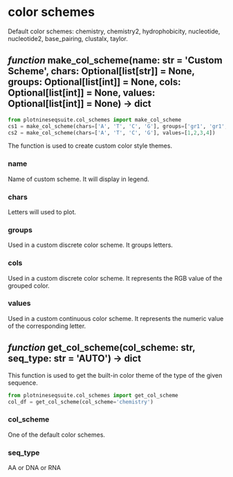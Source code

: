 # color schemes
Default color schemes: chemistry, chemistry2, hydrophobicity, nucleotide, nucleotide2, base_pairing, clustalx, taylor.
## *function* make_col_scheme(name: str = 'Custom Scheme', chars: Optional[list[str]] = None, groups: Optional[list[int]] = None, cols: Optional[list[int]] = None, values: Optional[list[int]] = None) -> dict
```python
from plotnineseqsuite.col_schemes import make_col_scheme
cs1 = make_col_scheme(chars=['A', 'T', 'C', 'G'], groups=['gr1', 'gr1', 'gr2', 'gr2'],cols=['purple', 'purple', 'blue', 'blue'])
cs2 = make_col_scheme(chars=['A', 'T', 'C', 'G'], values=[1,2,3,4])
```
The function is used to create custom color style themes.
### name
Name of custom scheme. It will display in legend.
### chars
Letters will used to plot.
### groups
Used in a custom discrete color scheme. It groups letters.
### cols
Used in a custom discrete color scheme. It represents the RGB value of the grouped color.
### values
Used in a custom continuous color scheme. It represents the numeric value of the corresponding letter.
## *function* get_col_scheme(col_scheme: str, seq_type: str = 'AUTO') -> dict
This function is used to get the built-in color theme of the type of the given sequence.
```python
from plotnineseqsuite.col_schemes import get_col_scheme
col_df = get_col_scheme(col_scheme='chemistry')
```
### col_scheme
One of the default color schemes.
### seq_type
AA or DNA or RNA